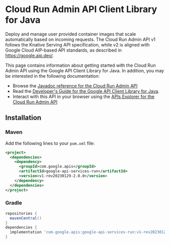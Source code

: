 # Cloud Run Admin API Client Library for Java

Deploy and manage user provided container images that scale automatically based on incoming requests. The Cloud Run Admin API v1 follows the Knative Serving API specification, while v2 is aligned with Google Cloud AIP-based API standards, as described in https://google.aip.dev/.

This page contains information about getting started with the Cloud Run Admin API
using the Google API Client Library for Java. In addition, you may be interested
in the following documentation:

* Browse the [Javadoc reference for the Cloud Run Admin API][javadoc]
* Read the [Developer's Guide for the Google API Client Library for Java][google-api-client].
* Interact with this API in your browser using the [APIs Explorer for the Cloud Run Admin API][api-explorer]

## Installation

### Maven

Add the following lines to your `pom.xml` file:

```xml
<project>
  <dependencies>
    <dependency>
      <groupId>com.google.apis</groupId>
      <artifactId>google-api-services-run</artifactId>
      <version>v1-rev20230129-2.0.0</version>
    </dependency>
  </dependencies>
</project>
```

### Gradle

```gradle
repositories {
  mavenCentral()
}
dependencies {
  implementation 'com.google.apis:google-api-services-run:v1-rev20230129-2.0.0'
}
```

[javadoc]: https://googleapis.dev/java/google-api-services-run/latest/index.html
[google-api-client]: https://github.com/googleapis/google-api-java-client/
[api-explorer]: https://developers.google.com/apis-explorer/#p/run/v1/
